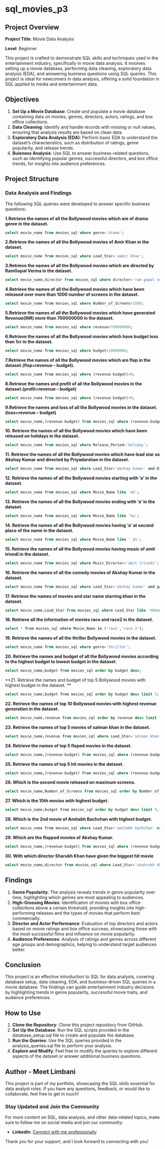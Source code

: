 # sql_movies_p3

## Project Overview

**Project Title**: Movie Data Analysis

**Level**: Beginner

This project is crafted to demonstrate SQL skills and techniques used in the entertainment industry, specifically in movie data analysis. It involves setting up a movie database, performing data cleaning, exploratory data analysis (EDA), and answering business questions using SQL queries. This project is ideal for newcomers in data analysis, offering a solid foundation in SQL applied to media and entertainment data.

## Objectives

1. **Set Up a Movie Database**: Create and populate a movie database containing data on movies, genres, directors, actors, ratings, and box office collections.
2. **Data Cleaning**: Identify and handle records with missing or null values, ensuring that analysis results are based on clean data.
3. **Exploratory Data Analysis (EDA)**: Perform basic EDA to understand the dataset’s characteristics, such as distribution of ratings, genre popularity, and release trends.
4. **Buisness Analysis**: Use SQL to answer business-related questions, such as identifying popular genres, successful directors, and box office trends, for insights into audience preferences.

## Project Structure

### Data Analysis and Findings

The following SQL queries were developed to answer specific business questions:

**1.Retrieve the names of all the Bollywood movies 
which are of drama genre in the dataset.**
```sql
select movie_name from movies_sql where genre='drama';
```

**2.Retrieve the names of all the Bollywood 
movies of Amir Khan in the dataset.**
```sql
select movie_name from movies_sql where Lead_Star='aamir khan';
```

**3.Retrieve the names of all the Bollywood 
movies which are directed by RamGopal 
Verma in the dataset.**
```sql
select movie_name,director from movies_sql where director='ram gopal verma';
```

**4.Retrieve the names of all the Bollywood 
movies which have been released over 
more than 1000 number of screens in the 
dataset.**
```sql
select movie_name from movies_sql where Number_of_Screens>1000;
```

**5.Retrieve the names of all the Bollywood 
movies which have generated Revenue(INR)
more than 700000000 in the dataset.**
```sql
select movie_name from movies_sql where revenue>700000000;
```

**6.Retrieve the names of all the Bollywood 
movies which have budget less than 1cr in 
the dataset.**
```sql
select movie_name from movies_sql where budget<10000000;
```

**7.Retrieve the names of all the Bollywood 
movies which are flop in the 
dataset.(flop=revenue – budget).**
```sql
select movie_name from movies_sql where (revenue-budget)<0;
```

**8.Retrieve the names and profit of all the 
Bollywood movies in the
dataset.(profit=revenue – budget)**
```sql
select movie_name from movies_sql where (revenue-budget)>0;
```

**9.Retrieve the names and loss of all the 
Bollywood movies in the
dataset.(loss=revenue – budget)**
```sql
select movie_name,(revenue-budget) from movies_sql where (revenue-budget)<0;
```

**10. Retrieve the names of all the Bollywood 
movies which have been released on 
holidays in the dataset.**
```sql
select movie_name from movies_sql where Release_Period='holiday';
```

**11. Retrieve the names of all the Bollywood 
movies which have lead star as Akshay 
Kumar and directed by Priyadarshan in the
dataset.**
```sql
select movie_name from movies_sql where Lead_Star='akshay kumar' and Director='priyadarshan';
```

**12. Retrieve the names of all the Bollywood 
movies starting with ‘a’ in the dataset.**
```sql
select movie_name from movies_sql where Movie_Name like 'a%';
```

**13. Retrieve the names of all the Bollywood 
movies ending with ‘a’ in the dataset.**
```sql
select movie_name from movies_sql where Movie_Name like '%a';
```

**14. Retrieve the names of all the Bollywood 
movies having ‘a’ at second place of the 
name in the dataset.**
```sql
select movie_name from movies_sql where Movie_Name like '_a%';
```

**15. Retrieve the names of all the Bollywood 
movies having music of amit trivedi in the
dataset.**
```sql
select movie_name from movies_sql where Music_Director='amit trivedi';
```

**16. Retrieve the names of all the comedy 
movies of Akshay Kumar in the dataset.**
```sql
select movie_name from movies_sql where Lead_Star='akshay kumar' and genre='comedy';
```

**17. Retrieve the names of movies and star 
name starring khan in the dataset.**
```sql
select movie_name,Lead_Star from movies_sql where Lead_Star like '%khan';
```

**18. Retrieve all the information of movies 
race and race2 in the dataset.**
```sql
select * from movies_sql where Movie_Name in ('race','race 2');
```

**19. Retrieve the names of all the thriller 
Bollywood movies in the dataset.**
```sql
select movie_name from movies_sql where genre='thriller';
```

**20. Retrieve the names and budget of all the 
Bollywood movies according to the highest 
budget to lowest budget in the dataset.**
```sql
select movie_name,budget from movies_sql order by budget desc;
```

**21. Retrieve the names and budget of top 5 
Bollywood movies with highest budget in 
the dataset. **
```sql
select movie_name,budget from movies_sql order by budget desc limit 5;
```

**22. Retrieve the names of top 10 Bollywood 
movies with highest revenue generation in 
the dataset.**
```sql
select movie_name,revenue from movies_sql order by revenue desc limit 10;
```

**23. Retrieve the names of top 5 movies of 
salman khan in the dataset.**
```sql
select movie_name,revenue from movies_sql where Lead_Star='salman khan' order by revenue desc limit 5;
```

**24. Retrieve the names of top 5 floped movies 
in the dataset.**
```sql
select movie_name,(revenue-budget) from movies_sql where (revenue-budget)<0 order by (revenue-budget) limit 5;
```

**25. Retrieve the names of top 5 hit movies in 
the dataset.**
```sql
select movie_name,(revenue-budget) from movies_sql where (revenue-budget)>0 order by (revenue-budget) desc limit 5;
```

**26. Which is the second movie released on 
maximum screens.**
```sql
select movie_name,Number_of_Screens from movies_sql order by Number_of_Screens desc limit 1,1;
```

**27. Which is the 10th movies with highest 
budget.**
```sql
select movie_name,budget from movies_sql order by budget desc limit 9,1;
```

**28. Which is the 2nd movie of Amitabh 
Bachchan with highest budget.**
```sql
select movie_name from movies_sql where Lead_Star='amitabh bachchan' order by budget desc limit 1,1;
```

**29. Which are the flopped movies of Akshay
Kumar.**
```sql
select movie_name,(revenue-budget) from movies_sql where (revenue-budget)<0 and Lead_Star='akshay kumar';
```

**30. With which director Sharukh Khan have 
given the biggest hit movie**
```sql
select movie_name,director from movies_sql where Lead_Star='shahrukh khan' order by revenue desc limit 1;
```

## Findings

1. **Genre Popularity**: The analysis reveals trends in genre popularity over time, highlighting which genres are most appealing to audiences.
2. **High-Grossing Movies**: Identification of movies with box office collections above a certain threshold, providing insights into high-performing releases and the types of movies that perform best commercially.
3. **Director and Actor Performance**: Evaluation of top directors and actors based on movie ratings and box office success, showcasing those with the most successful films and influence on movie popularity.
4. **Audience Preferences**: Analysis of ratings and genres across different age groups and demographics, helping to understand target audiences better.

## Conclusion
This project is an effective introduction to SQL for data analysts, covering database setup, data cleaning, EDA, and business-driven SQL queries in a movie database. The findings can guide entertainment industry decisions by highlighting trends in genre popularity, successful movie traits, and audience preferences.

## How to Use

1. **Clone the Repository**: Clone this project repository from GitHub.
2. **Set Up the Database**: Run the SQL scripts provided in the database_setup.sql file to create and populate the database.
3. **Run the Queries**: Use the SQL queries provided in the analysis_queries.sql file to perform your analysis.
4. **Explore and Modify**: Feel free to modify the queries to explore different aspects of the dataset or answer additional business questions.

## Author - Meet Limbani
This project is part of my portfolio, showcasing the SQL skills essential for data analyst roles. If you have any questions, feedback, or would like to collaborate, feel free to get in touch!

### Stay Updated and Join the Community
For more content on SQL, data analysis, and other data-related topics, make sure to follow me on social media and join our community:

- **LinkedIn**: [Connect with me professionally](https://www.linkedin.com/in/meet-limbani-6258bb285/)

Thank you for your support, and I look forward to connecting with you!
